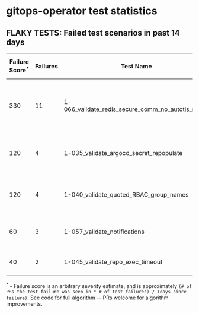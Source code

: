 # gitops-operator test statistics
## FLAKY TESTS: Failed test scenarios in past 14 days
| Failure Score<sup>*</sup> | Failures | Test Name | Last Seen | PR List and Logs 
|---|---|---|---|---|
| 330 | 11 | 1-066_validate_redis_secure_comm_no_autotls_no_ha  |  | 3: [#617](https://github.com/redhat-developer/gitops-operator/pull//617)<sup>[1](https://storage.googleapis.com/origin-ci-test/pr-logs/pull/redhat-developer_gitops-operator/617/pull-ci-redhat-developer-gitops-operator-master-v4.12-kuttl-parallel/1720045320051625984/build-log.txt), [2](https://storage.googleapis.com/origin-ci-test/pr-logs/pull/redhat-developer_gitops-operator/617/pull-ci-redhat-developer-gitops-operator-master-v4.14-kuttl-parallel/1720110632998539264/build-log.txt), [3](https://storage.googleapis.com/origin-ci-test/pr-logs/pull/redhat-developer_gitops-operator/617/pull-ci-redhat-developer-gitops-operator-master-v4.12-kuttl-parallel/1720110603818766336/build-log.txt), [4](https://storage.googleapis.com/origin-ci-test/pr-logs/pull/redhat-developer_gitops-operator/617/pull-ci-redhat-developer-gitops-operator-master-v4.13-kuttl-parallel/1720110603885875200/build-log.txt), [5](https://storage.googleapis.com/origin-ci-test/pr-logs/pull/redhat-developer_gitops-operator/617/pull-ci-redhat-developer-gitops-operator-master-v4.14-kuttl-parallel/1720045324132683776/build-log.txt), [6](https://storage.googleapis.com/origin-ci-test/pr-logs/pull/redhat-developer_gitops-operator/617/pull-ci-redhat-developer-gitops-operator-master-v4.13-kuttl-parallel/1720045320202620928/build-log.txt)</sup> [#611](https://github.com/redhat-developer/gitops-operator/pull//611)<sup>[1](https://storage.googleapis.com/origin-ci-test/pr-logs/pull/redhat-developer_gitops-operator/611/pull-ci-redhat-developer-gitops-operator-master-v4.12-kuttl-parallel/1717130889713946624/build-log.txt), [2](https://storage.googleapis.com/origin-ci-test/pr-logs/pull/redhat-developer_gitops-operator/611/pull-ci-redhat-developer-gitops-operator-master-v4.12-kuttl-parallel/1717013785237000192/build-log.txt), [3](https://storage.googleapis.com/origin-ci-test/pr-logs/pull/redhat-developer_gitops-operator/611/pull-ci-redhat-developer-gitops-operator-master-v4.12-kuttl-parallel/1716942103000387584/build-log.txt), [4](https://storage.googleapis.com/origin-ci-test/pr-logs/pull/redhat-developer_gitops-operator/611/pull-ci-redhat-developer-gitops-operator-master-v4.14-kuttl-parallel/1717069956929032192/build-log.txt)</sup> [#607](https://github.com/redhat-developer/gitops-operator/pull//607)<sup>[1](https://storage.googleapis.com/origin-ci-test/pr-logs/pull/redhat-developer_gitops-operator/607/pull-ci-redhat-developer-gitops-operator-master-v4.14-kuttl-parallel/1719386963926061056/build-log.txt)</sup> 
| 120 | 4 | 1-035_validate_argocd_secret_repopulate  |  | 3: [#611](https://github.com/redhat-developer/gitops-operator/pull//611)<sup>[1](https://storage.googleapis.com/origin-ci-test/pr-logs/pull/redhat-developer_gitops-operator/611/pull-ci-redhat-developer-gitops-operator-master-v4.13-kuttl-sequential/1717258269723987968/build-log.txt), [2](https://storage.googleapis.com/origin-ci-test/pr-logs/pull/redhat-developer_gitops-operator/611/pull-ci-redhat-developer-gitops-operator-master-v4.12-kuttl-sequential/1717897121367068672/build-log.txt)</sup> [#607](https://github.com/redhat-developer/gitops-operator/pull//607)<sup>[1](https://storage.googleapis.com/origin-ci-test/pr-logs/pull/redhat-developer_gitops-operator/607/pull-ci-redhat-developer-gitops-operator-master-v4.12-kuttl-sequential/1718904141889146880/build-log.txt)</sup> [#590](https://github.com/redhat-developer/gitops-operator/pull//590)<sup>[1](https://storage.googleapis.com/origin-ci-test/pr-logs/pull/redhat-developer_gitops-operator/590/pull-ci-redhat-developer-gitops-operator-master-v4.12-kuttl-sequential/1718950928591097856/build-log.txt)</sup> 
| 120 | 4 | 1-040_validate_quoted_RBAC_group_names  |  | 3: [#611](https://github.com/redhat-developer/gitops-operator/pull//611)<sup>[1](https://storage.googleapis.com/origin-ci-test/pr-logs/pull/redhat-developer_gitops-operator/611/pull-ci-redhat-developer-gitops-operator-master-v4.13-kuttl-sequential/1717258269723987968/build-log.txt), [2](https://storage.googleapis.com/origin-ci-test/pr-logs/pull/redhat-developer_gitops-operator/611/pull-ci-redhat-developer-gitops-operator-master-v4.12-kuttl-sequential/1717897121367068672/build-log.txt)</sup> [#607](https://github.com/redhat-developer/gitops-operator/pull//607)<sup>[1](https://storage.googleapis.com/origin-ci-test/pr-logs/pull/redhat-developer_gitops-operator/607/pull-ci-redhat-developer-gitops-operator-master-v4.12-kuttl-sequential/1718904141889146880/build-log.txt)</sup> [#590](https://github.com/redhat-developer/gitops-operator/pull//590)<sup>[1](https://storage.googleapis.com/origin-ci-test/pr-logs/pull/redhat-developer_gitops-operator/590/pull-ci-redhat-developer-gitops-operator-master-v4.12-kuttl-sequential/1718950928591097856/build-log.txt)</sup> 
| 60 | 3 | 1-057_validate_notifications  |  | 2: [#611](https://github.com/redhat-developer/gitops-operator/pull//611)<sup>[1](https://storage.googleapis.com/origin-ci-test/pr-logs/pull/redhat-developer_gitops-operator/611/pull-ci-redhat-developer-gitops-operator-master-v4.14-kuttl-parallel/1717913834364080128/build-log.txt), [2](https://storage.googleapis.com/origin-ci-test/pr-logs/pull/redhat-developer_gitops-operator/611/pull-ci-redhat-developer-gitops-operator-master-v4.13-kuttl-parallel/1716942103168159744/build-log.txt)</sup> [#590](https://github.com/redhat-developer/gitops-operator/pull//590)<sup>[1](https://storage.googleapis.com/origin-ci-test/pr-logs/pull/redhat-developer_gitops-operator/590/pull-ci-redhat-developer-gitops-operator-master-v4.14-kuttl-parallel/1717514566679662592/build-log.txt)</sup> 
| 40 | 2 | 1-045_validate_repo_exec_timeout  |  | 2: [#611](https://github.com/redhat-developer/gitops-operator/pull//611)<sup>[1](https://storage.googleapis.com/origin-ci-test/pr-logs/pull/redhat-developer_gitops-operator/611/pull-ci-redhat-developer-gitops-operator-master-v4.13-kuttl-parallel/1717069952994775040/build-log.txt)</sup> [#590](https://github.com/redhat-developer/gitops-operator/pull//590)<sup>[1](https://storage.googleapis.com/origin-ci-test/pr-logs/pull/redhat-developer_gitops-operator/590/pull-ci-redhat-developer-gitops-operator-master-v4.14-kuttl-parallel/1718950932609241088/build-log.txt)</sup> 



<sup>*</sup> - Failure score is an arbitrary severity estimate, and is approximately `(# of PRs the test failure was seen in * # of test failures) / (days since failure)`. See code for full algorithm -- PRs welcome for algorithm improvements.

